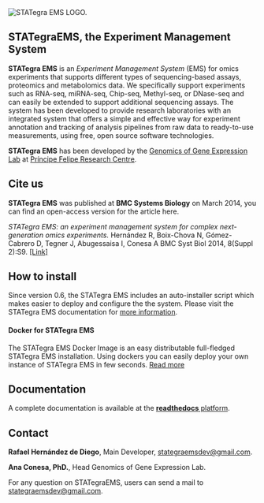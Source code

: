 <div class="imageContainer" style="" >
    <img src="docs/stategraems_logo.png" title="STATegra EMS LOGO."/>
</div>

## STATegraEMS, the Experiment Management System

**STATegra EMS** is an _Experiment Management System_ (EMS) for omics experiments that supports different types of sequencing-based assays, proteomics and metabolomics data. We specifically support experiments such as RNA-seq, miRNA-seq, Chip-seq, Methyl-seq, or DNase-seq and can easily be extended to support additional sequencing assays. The system has been developed to provide research laboratories with an integrated system that offers a simple and effective way for experiment annotation and tracking of analysis pipelines from raw data to ready-to-use measurements, using free, open source software technologies.

**STATegra EMS** has been developed by the [Genomics of Gene Expression Lab](http://bioinfo.cipf.es/aconesawp/) at [Príncipe Felipe Research Centre](http://www.cipf.es/).

## Cite us

**STATegra EMS** was published at **BMC Systems Biology** on March 2014, you can find an open-access version for the article here.

*STATegra EMS: an experiment management system for complex next-generation omics experiments.*
Hernández R, Boix-Chova N, Gómez-Cabrero D, Tegner J, Abugessaisa I, Conesa A
BMC Syst Biol 2014, 8(Suppl 2):S9. [[Link]](http://bmcsystbiol.biomedcentral.com/articles/10.1186/1752-0509-8-S2-S9)

## How to install
Since version 0.6, the STATegra EMS includes an auto-installer script which makes easier to deploy and configure the the system. Please visit the STATegra EMS documentation for [more information](http://stategraems.readthedocs.io/en/latest/installation/install/).
#### Docker for STATegra EMS
The STATegra EMS Docker Image is an easy distributable full-fledged STATegra EMS installation. Using dockers you can easily deploy your own instance of STATegra EMS in few seconds. [Read more](https://github.com/fikipollo/stategraems-docker)

## Documentation
A complete documentation is available at the [**readthedocs** platform](http://stategraems.readthedocs.io/en/latest/).

## Contact

**Rafael Hernández de Diego**, Main Developer,  [stategraemsdev@gmail.com](mailto:stategraemsdev@gmail.com).

**Ana Conesa, PhD.**, Head Genomics of Gene Expression Lab.

For any question on STATegraEMS, users can send a mail to [stategraemsdev@gmail.com](mailto:stategraemsdev@gmail.com).
